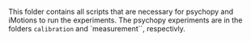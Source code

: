 This folder contains all scripts that are necessary for psychopy and iMotions to run the experiments.
The psychopy experiments are in the folders `calibration` and `measurement``, respectivly.
